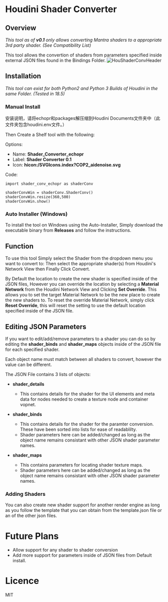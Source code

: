 # Houdini Shader Converter
## Overview
*This tool as of **v0.1** only allows converting Mantra shaders to a appropriate 3rd party shader. (See Compatibility List)*

This tool allows the convertion of shaders from parameters specified inside external JSON files found in the Bindings Folder.
![HouShaderConvHeader](https://github.com/SideswipeeZ/houdini-shader-converter/blob/main/git/ui_cap.png)
## Installation
*This tool can exist for both Python2 and Python 3 Builds of Houdini in the same Folder. (Tested in 18.5)*
### Manual Install

安装说明，请将echopr和packages解压缩到Houdini Documents文件夹中（此文件夹包含houdini.env文件。）

Then Create a Shelf tool with the following:

Options:
* Name: **Shader_Converter_echopr**
* Label: **Shader Converter 0.1**
* Icon: **hicon:/SVGIcons.index?COP2_aidenoise.svg**

Code:
```
import shader_conv_echopr as shaderConv

shaderConvWin = shaderConv.ShaderConv()
shaderConvWin.resize(360,500)
shaderConvWin.show()

 ```

### Auto Installer (Windows)
To install the tool on Windows using the Auto-Installer, Simply download the executable binary from **Releases** and follow the instructions.

## Function
To use this tool Simply select the Shader from the dropdown menu you want to convert to: Then select the appropriate shader(s) from Houdini's Network View then Finally Click Convert.

By Default the location to create the new shader is specified inside of the JSON files, However you can override the location by selecting a **Material Network** from the Houdini Network View and Clicking **Set Override**. This allows you to set the target Material Network to be the new place to create the new shaders to.
To reset the override Material Network, simply click **Reset Override**, this will reset the setting to use the default location specified inside of the JSON file.

## Editing JSON Parameters
If you want to edit/add/remove parameters to a shader you can do so by editing the **shader_binds** and **shader_maps** objects inside of the JSON file for each specified shader. 

Each object name must match between all shaders to convert, however the value can be different.

The JSON File contains 3 lists of objects:
* **shader_details**
	* This contains details for the shader for the UI elements and meta data for nodes needed to create a texture node and container vopnet.
	

* **shader_binds**
	* This contains details for the shader for the paramter conversion. These have been sorted into lists for ease of readablilty.
	* Shader parameters here can be added/changed as long as the object name remains consistant with other JSON shader parameter names.

* **shader_maps**
	* This contains parameters for locating shader texture maps.
	*  Shader parameters here can be added/changed as long as the object name remains consistant with other JSON shader parameter names.

### Adding Shaders
You can also create new shader support for another render engine as long as you follow the template that you can obtain from the template.json file or an of the other json files.


# Future Plans
* Allow support for any shader to shader conversion
* Add more support for parameters inside of JSON files from Default install.

# Licence
MIT
